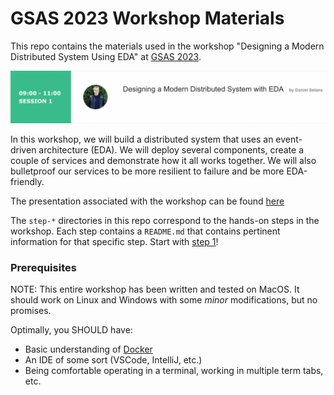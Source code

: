 GSAS 2023 Workshop Materials
============================
This repo contains the materials used in the workshop "Designing a Modern Distributed
System Using EDA" at [GSAS 2023]().

![img.png](img.png)

In this workshop, we will build a distributed system that uses an event-driven
architecture (EDA). We will deploy several components, create a couple of
services and demonstrate how it all works together. We will also bulletproof
our services to be more resilient to failure and be more EDA-friendly.

The presentation associated with the workshop can be found 
[here](https://docs.google.com/presentation/d/189EN83MUDw2KvxkDdlrFFWQcAIJKd9NL/edit?usp=sharing&ouid=116843161829560983453&rtpof=true&sd=true)

The `step-*` directories in this repo correspond to the hands-on steps in the
workshop. Each step contains a `README.md` that contains pertinent information
for that specific step. Start with [step 1](./step-1-setup-kubernetes/README.md)!

### Prerequisites

NOTE: This entire workshop has been written and tested on MacOS. It should work
on Linux and Windows with some _minor_ modifications, but no promises.

Optimally, you SHOULD have:

- Basic understanding of [Docker](https://docs.docker.com/get-docker/)
- An IDE of some sort (VSCode, IntelliJ, etc.)
- Being comfortable operating in a terminal, working in multiple term tabs, etc.
